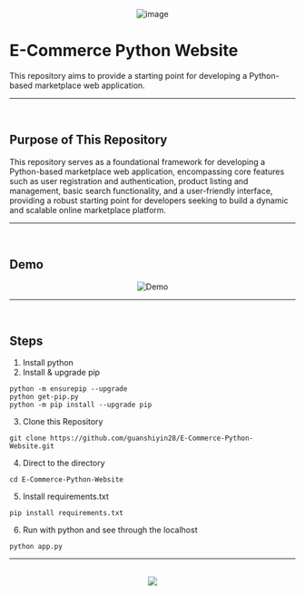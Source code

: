 <div align=center>
  
![image](https://github.com/user-attachments/assets/253287e6-25a9-4aef-95ae-53f94d441c48)

</div>

# E-Commerce Python Website

This repository aims to provide a starting point for developing a Python-based marketplace web application.

<hr><br>

## Purpose of This Repository

This repository serves as a foundational framework for developing a Python-based marketplace web application, encompassing core features such as user registration and authentication, product listing and management, basic search functionality, and a user-friendly interface, providing a robust starting point for developers seeking to build a dynamic and scalable online marketplace platform.

<hr><br>

## Demo

<div align=center>
  
![Demo](https://github.com/user-attachments/assets/a5b7f6ff-c3ec-403c-aa05-4affde0130a0)

</div>
<hr><br>

## Steps

1. Install python
2. Install & upgrade pip

```
python -m ensurepip --upgrade
python get-pip.py
python -m pip install --upgrade pip
```

3. Clone this Repository

```
git clone https://github.com/guanshiyin28/E-Commerce-Python-Website.git
```

4. Direct to the directory

```
cd E-Commerce-Python-Website
```

5. Install requirements.txt

```
pip install requirements.txt
```

6. Run with python and see through the localhost

```
python app.py
```

<hr><br>

<div align="center">
  <a href="https://www.instagram.com/guanshiyin_/">
     <img src="https://capsule-render.vercel.app/api?type=waving&height=200&color=20:72aae3,100:cadbf5&section=footer&reversal=false&textBg=false&fontAlignY=50&descAlign=48&descAlignY=59"/>
  </a>
</div>
